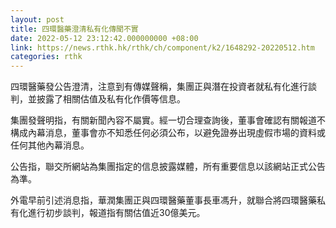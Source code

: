 ```yaml
---
layout: post
title: 四環醫藥澄清私有化傳聞不實
date: 2022-05-12 23:12:42.000000000 +08:00
link: https://news.rthk.hk/rthk/ch/component/k2/1648292-20220512.htm
categories: rthk
---
```


四環醫藥發公告澄清，注意到有傳媒聲稱，集團正與潛在投資者就私有化進行談判，並披露了相關估值及私有化作價等信息。

集團發聲明指，有關新聞內容不屬實。經一切合理查詢後，董事會確認有關報道不構成內幕消息，董事會亦不知悉任何必須公布，以避免證券出現虛假市場的資料或任何其他內幕消息。

公告指，聯交所網站為集團指定的信息披露媒體，所有重要信息以該網站正式公告為準。

外電早前引述消息指，華潤集團正與四環醫藥董事長車馮升，就聯合將四環醫藥私有化進行初步談判，報道指有關估值近30億美元。
